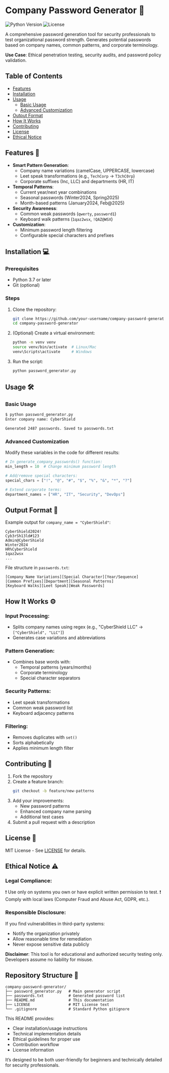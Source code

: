 # Company Password Generator 🔐

![Python Version](https://img.shields.io/badge/python-3.7%2B-blue)
![License](https://img.shields.io/badge/license-MIT-green)

A comprehensive password generation tool for security professionals to test organizational password strength. Generates potential passwords based on company names, common patterns, and corporate terminology.

**Use Case**: Ethical penetration testing, security audits, and password policy validation.

## Table of Contents
- [Features](#features)
- [Installation](#installation)
- [Usage](#usage)
  - [Basic Usage](#basic-usage)
  - [Advanced Customization](#advanced-customization)
- [Output Format](#output-format)
- [How It Works](#how-it-works)
- [Contributing](#contributing)
- [License](#license)
- [Ethical Notice](#ethical-notice)

## Features 🚀
- **Smart Pattern Generation**:
  - Company name variations (camelCase, UPPERCASE, lowercase)
  - Leet speak transformations (e.g., `TechCorp` → `T3chC0rp`)
  - Corporate suffixes (Inc, LLC) and departments (HR, IT)
- **Temporal Patterns**:
  - Current year/next year combinations
  - Seasonal passwords (Winter2024, Spring2025)
  - Month-based patterns (January2024, Feb@2025)
- **Security Awareness**:
  - Common weak passwords (`qwerty`, `password1`)
  - Keyboard walk patterns (`1qaz2wsx`, `!QAZ@WSX`)
- **Customization**:
  - Minimum password length filtering
  - Configurable special characters and prefixes

## Installation 💻

### Prerequisites
- Python 3.7 or later
- Git (optional)

### Steps
1. Clone the repository:
   ```bash
   git clone https://github.com/your-username/company-password-generator.git
   cd company-password-generator
   ```
2. (Optional) Create a virtual environment:
   ```bash
   python -m venv venv
   source venv/bin/activate  # Linux/Mac
   venv\Scripts\activate     # Windows
   ```
3. Run the script:
   ```bash
   python password_generator.py
   ```

## Usage 🛠️

### Basic Usage
```bash
$ python password_generator.py
Enter company name: CyberShield

Generated 2487 passwords. Saved to passwords.txt
```

### Advanced Customization
Modify these variables in the code for different results:
```python
# In generate_company_passwords() function:
min_length = 10  # Change minimum password length

# Add/remove special characters:
special_chars = ["!", "@", "#", "$", "%", "&", "*", "?"]

# Extend corporate terms:
department_names = ["HR", "IT", "Security", "DevOps"]
```

## Output Format 📄
Example output for `company_name = "CyberShield"`:
```
CyberShield2024!
Cyb3rSh13ld#123
Admin@CyberShield
Winter2024
HR%CyberShield
1qaz2wsx
...
```

File structure in `passwords.txt`:
```
[Company Name Variations][Special Character][Year/Sequence]
[Common Prefixes][Department][Seasonal Patterns]
[Keyboard Walks][Leet Speak][Weak Passwords]
```

## How It Works ⚙️

### Input Processing:
- Splits company names using regex (e.g., "CyberShield LLC" → `["CyberShield", "LLC"]`)
- Generates case variations and abbreviations

### Pattern Generation:
- Combines base words with:
  - Temporal patterns (years/months)
  - Corporate terminology
  - Special character separators

### Security Patterns:
- Leet speak transformations
- Common weak password list
- Keyboard adjacency patterns

### Filtering:
- Removes duplicates with `set()`
- Sorts alphabetically
- Applies minimum length filter

## Contributing 🤝
1. Fork the repository
2. Create a feature branch:
   ```bash
   git checkout -b feature/new-patterns
   ```
3. Add your improvements:
   - New password patterns
   - Enhanced company name parsing
   - Additional test cases
4. Submit a pull request with a description

## License 📜
MIT License - See [LICENSE](LICENSE) for details.

## Ethical Notice ⚠️
### Legal Compliance:
❗ Use only on systems you own or have explicit written permission to test.
❗ Comply with local laws (Computer Fraud and Abuse Act, GDPR, etc.).

### Responsible Disclosure:
If you find vulnerabilities in third-party systems:
- Notify the organization privately
- Allow reasonable time for remediation
- Never expose sensitive data publicly

**Disclaimer**: This tool is for educational and authorized security testing only. Developers assume no liability for misuse.

## Repository Structure 🌳
```
company-password-generator/
├── password_generator.py   # Main generator script
├── passwords.txt           # Generated password list
├── README.md               # This documentation
├── LICENSE                 # MIT License text
└── .gitignore              # Standard Python gitignore
```

This README provides:
- Clear installation/usage instructions
- Technical implementation details
- Ethical guidelines for proper use
- Contribution workflow
- License information

It’s designed to be both user-friendly for beginners and technically detailed for security professionals.
